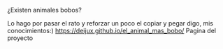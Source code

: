 ¿Existen animales bobos?

Lo hago por pasar el rato y reforzar un poco el copiar y pegar digo, mis conocimientos:)
https://deijux.github.io/el_animal_mas_bobo/ Pagina del proyecto
